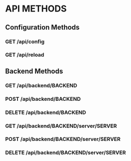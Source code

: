 # API METHODS

## Configuration Methods

### GET /api/config
### GET /api/reload

## Backend Methods

### GET /api/backend/BACKEND
### POST /api/backend/BACKEND
### DELETE /api/backend/BACKEND
### GET /api/backend/BACKEND/server/SERVER
### POST /api/backend/BACKEND/server/SERVER
### DELETE /api/backend/BACKEND/server/SERVER

